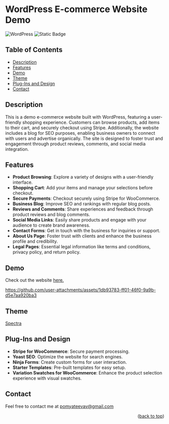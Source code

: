 # WordPress E-commerce Website Demo

![WordPress](https://img.shields.io/badge/WordPress-blue?style=for-the-badge&logo=WordPress&labelColor=grey)
![Static Badge](https://img.shields.io/badge/Stripe-purple?style=for-the-badge&logo=Stripe&labelColor=grey)

## Table of Contents

<ul>
    <li>
        <a href="#description">Description</a>
    </li>
    <li>
        <a href="#features">Features</a>
    </li>
    <li>
        <a href="#demo">Demo</a>
    </li>
    <li>
        <a href="#theme">Theme</a>
    </li>
    <li>
        <a href="#plug-ins-and-design">Plug-Ins and Design</a>
    </li>
    <li>
        <a href="#contact">Contact</a>
    </li>
</ul>

## Description

This is a demo e-commerce website built with WordPress, featuring a user-friendly shopping experience. Customers can browse products, add items to their cart, and securely checkout using Stripe. Additionally, the website includes a blog for SEO purposes, enabling business owners to connect with users and advertise organically. The site is designed to foster trust and engagement through product reviews, comments, and social media integration.

## Features

- **Product Browsing**: Explore a variety of designs with a user-friendly interface.
- **Shopping Cart**: Add your items and manage your selections before checkout.
- **Secure Payments**: Checkout securely using Stripe for WooCommerce.
- **Business Blog**: Improve SEO and rankings with regular blog posts.
- **Reviews and Comments**: Share experiences and feedback through product reviews and blog comments.
- **Social Media Links**: Easily share products and engage with your audience to create brand awareness.
- **Contact Forms**: Get in touch with the business for inquiries or support.
- **About Us Page**: Foster trust with clients and enhance the business profile and credibility.
- **Legal Pages**: Essential legal information like terms and conditions, privacy policy, and return policy.

## Demo

Check out the website [here.](https://xn--lumire-6ua.online/)

https://github.com/user-attachments/assets/1db93783-ff01-46f0-9a9b-d5e7aa920ba3

## Theme 

[Spectra](https://wpspectra.com/)

## Plug-Ins and Design 

- **Stripe for WooCommerce**: Secure payment processing.
- **Yoast SEO**: Optimize the website for search engines.
- **Ninja Forms**: Create custom forms for user interaction.
- **Starter Templates**: Pre-built templates for easy setup.
- **Variation Swatches for WooCommerce**: Enhance the product selection experience with visual swatches.

## Contact

Feel free to contact me at [pomyateevav@gmail.com](mailto:pomyateevav@gmail.com)

<p align="right">(<a href="#wordpress-e-commerce-website-demo">back to top</a>)</p>
